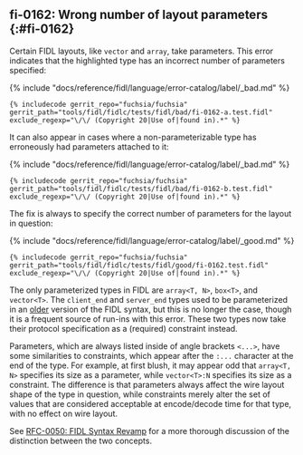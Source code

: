 ## fi-0162: Wrong number of layout parameters {:#fi-0162}

Certain FIDL layouts, like `vector` and `array`, take parameters. This error
indicates that the highlighted type has an incorrect number of parameters
specified:

{% include "docs/reference/fidl/language/error-catalog/label/_bad.md" %}

```fidl
{% includecode gerrit_repo="fuchsia/fuchsia" gerrit_path="tools/fidl/fidlc/tests/fidl/bad/fi-0162-a.test.fidl" exclude_regexp="\/\/ (Copyright 20|Use of|found in).*" %}
```

It can also appear in cases where a non-parameterizable type has erroneously had
parameters attached to it:

{% include "docs/reference/fidl/language/error-catalog/label/_bad.md" %}

```fidl
{% includecode gerrit_repo="fuchsia/fuchsia" gerrit_path="tools/fidl/fidlc/tests/fidl/bad/fi-0162-b.test.fidl" exclude_regexp="\/\/ (Copyright 20|Use of|found in).*" %}
```

The fix is always to specify the correct number of parameters for the layout in
question:

{% include "docs/reference/fidl/language/error-catalog/label/_good.md" %}

```fidl
{% includecode gerrit_repo="fuchsia/fuchsia" gerrit_path="tools/fidl/fidlc/tests/fidl/good/fi-0162.test.fidl" exclude_regexp="\/\/ (Copyright 20|Use of|found in).*" %}
```

The only parameterized types in FIDL are `array<T, N>`, `box<T>`, and
`vector<T>`. The `client_end` and `server_end` types used to be parameterized in
an [older][rfc-0050] version of the FIDL syntax, but this is no longer the case,
though it is a frequent source of run-ins with this error. These two types now
take their protocol specification as a (required) constraint instead.

Parameters, which are always listed inside of angle brackets `<...>`, have some
similarities to constraints, which appear after the `:...` character at the end
of the type. For example, at first blush, it may appear odd that `array<T, N>`
specifies its size as a parameter, while `vector<T>:N` specifies its size as a
constraint. The difference is that parameters always affect the wire layout
shape of the type in question, while constraints merely alter the set of values
that are considered acceptable at encode/decode time for that type, with no
effect on wire layout.

See [RFC-0050: FIDL Syntax Revamp][rfc-0050] for a more thorough discussion of
the distinction between the two concepts.

[rfc-0050]: /docs/contribute/governance/rfcs/0050_syntax_revamp.md
